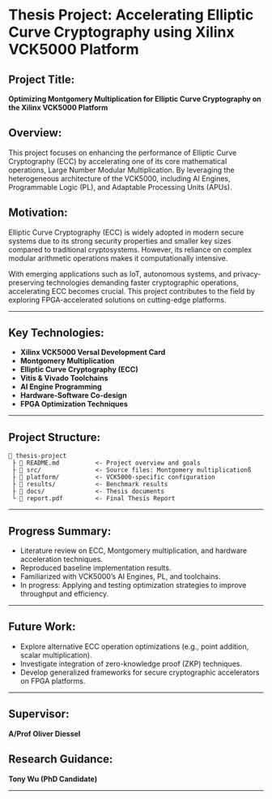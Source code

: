 # Thesis Project: Accelerating Elliptic Curve Cryptography using Xilinx VCK5000 Platform

## Project Title:
**Optimizing Montgomery Multiplication for Elliptic Curve Cryptography on the Xilinx VCK5000 Platform**

## Overview:
This project focuses on enhancing the performance of Elliptic Curve Cryptography (ECC) by accelerating one of its core mathematical operations, Large Number Modular Multiplication. By leveraging the heterogeneous architecture of the VCK5000, including AI Engines, Programmable Logic (PL), and Adaptable Processing Units (APUs). 


## Motivation:
Elliptic Curve Cryptography (ECC) is widely adopted in modern secure systems due to its strong security properties and smaller key sizes compared to traditional cryptosystems. However, its reliance on complex modular arithmetic operations makes it computationally intensive.

With emerging applications such as IoT, autonomous systems, and privacy-preserving technologies demanding faster cryptographic operations, accelerating ECC becomes crucial. This project contributes to the field by exploring FPGA-accelerated solutions on cutting-edge platforms.

---

## Key Technologies:
- **Xilinx VCK5000 Versal Development Card**
- **Montgomery Multiplication**
- **Elliptic Curve Cryptography (ECC)**
- **Vitis & Vivado Toolchains**
- **AI Engine Programming**
- **Hardware-Software Co-design**
- **FPGA Optimization Techniques**

---

## Project Structure:
```
📂 thesis-project
 ├ 📜 README.md          <- Project overview and goals
 ├ 📂 src/               <- Source files: Montgomery multiplicationß
 ├ 📂 platform/          <- VCK5000-specific configuration
 ├ 📂 results/           <- Benchmark results
 ├ 📂 docs/              <- Thesis documents
 └ 📜 report.pdf         <- Final Thesis Report
```

---

## Progress Summary:
- Literature review on ECC, Montgomery multiplication, and hardware acceleration techniques.
- Reproduced baseline implementation results.
- Familiarized with VCK5000’s AI Engines, PL, and toolchains.
- In progress: Applying and testing optimization strategies to improve throughput and efficiency.

---

## Future Work:
- Explore alternative ECC operation optimizations (e.g., point addition, scalar multiplication).
- Investigate integration of zero-knowledge proof (ZKP) techniques.
- Develop generalized frameworks for secure cryptographic accelerators on FPGA platforms.

---

## Supervisor:
**A/Prof Oliver Diessel**

## Research Guidance:
**Tony Wu (PhD Candidate)**

---
